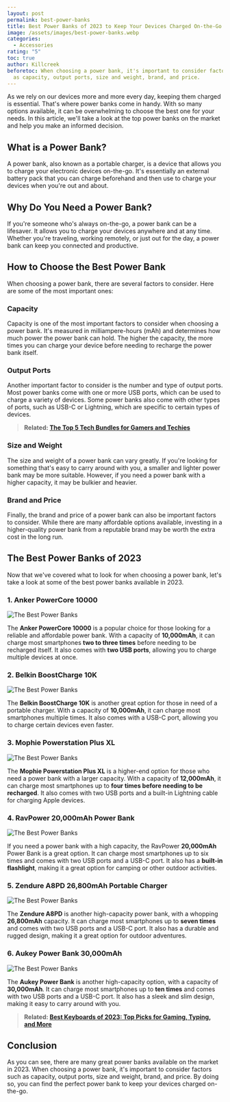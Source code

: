 ```yaml
---
layout: post
permalink: best-power-banks
title: Best Power Banks of 2023 to Keep Your Devices Charged On-the-Go
image: /assets/images/best-power-banks.webp
categories:
  - Accessories
rating: "5"
toc: true
author: Killcreek
beforetoc: When choosing a power bank, it's important to consider factors such
  as capacity, output ports, size and weight, brand, and price.
---
```

As we rely on our devices more and more every day, keeping them charged is essential. That's where power banks come in handy. With so many options available, it can be overwhelming to choose the best one for your needs. In this article, we'll take a look at the top power banks on the market and help you make an informed decision.

## What is a Power Bank?

A power bank, also known as a portable charger, is a device that allows you to charge your electronic devices on-the-go. It's essentially an external battery pack that you can charge beforehand and then use to charge your devices when you're out and about.

## Why Do You Need a Power Bank?

If you're someone who's always on-the-go, a power bank can be a lifesaver. It allows you to charge your devices anywhere and at any time. Whether you're traveling, working remotely, or just out for the day, a power bank can keep you connected and productive.

## How to Choose the Best Power Bank

When choosing a power bank, there are several factors to consider. Here are some of the most important ones:

### Capacity

Capacity is one of the most important factors to consider when choosing a power bank. It's measured in milliampere-hours (mAh) and determines how much power the power bank can hold. The higher the capacity, the more times you can charge your device before needing to recharge the power bank itself.

### Output Ports

Another important factor to consider is the number and type of output ports. Most power banks come with one or more USB ports, which can be used to charge a variety of devices. Some power banks also come with other types of ports, such as USB-C or Lightning, which are specific to certain types of devices.

> **R﻿elated: [The Top 5 Tech Bundles for Gamers and Techies](https://bundledeals.xyz/the-top-5-tech-bundles-for-gamers-and-techies)**

### Size and Weight

The size and weight of a power bank can vary greatly. If you're looking for something that's easy to carry around with you, a smaller and lighter power bank may be more suitable. However, if you need a power bank with a higher capacity, it may be bulkier and heavier.

### Brand and Price

Finally, the brand and price of a power bank can also be important factors to consider. While there are many affordable options available, investing in a higher-quality power bank from a reputable brand may be worth the extra cost in the long run.

## The Best Power Banks of 2023

Now that we've covered what to look for when choosing a power bank, let's take a look at some of the best power banks available in 2023.

### 1. Anker PowerCore 10000

![The Best Power Banks](/assets/images/anker-powercore-10000.webp "Anker PowerCore 10000")

The **Anker PowerCore 10000** is a popular choice for those looking for a reliable and affordable power bank. With a capacity of **10,000mAh**, it can charge most smartphones **two to three times** before needing to be recharged itself. It also comes with **two USB ports**, allowing you to charge multiple devices at once.

### 2. Belkin BoostCharge 10K

![The Best Power Banks](/assets/images/belkin-boostcharge-10k.jpg "Belkin BoostCharge 10K")

The **Belkin BoostCharge 10K** is another great option for those in need of a portable charger. With a capacity of **10,000mAh**, it can charge most smartphones multiple times. It also comes with a USB-C port, allowing you to charge certain devices even faster.

### 3. Mophie Powerstation Plus XL

![The Best Power Banks](/assets/images/mophie-powerstation-plus-xl_3.jpg "Mophie Powerstation Plus XL")

The **Mophie Powerstation Plus XL** is a higher-end option for those who need a power bank with a larger capacity. With a capacity of **12,000mAh**, it can charge most smartphones up to **four times before needing to be recharged**. It also comes with two USB ports and a built-in Lightning cable for charging Apple devices.

### 4. RavPower 20,000mAh Power Bank

![The Best Power Banks](/assets/images/ravpowerportablecharger20000m.webp "RavPower 20,000mAh Power Bank")

If you need a power bank with a high capacity, the RavPower **20,000mAh** Power Bank is a great option. It can charge most smartphones up to six times and comes with two USB ports and a USB-C port. It also has a **built-in flashlight**, making it a great option for camping or other outdoor activities.

### 5. Zendure A8PD 26,800mAh Portable Charger

![The Best Power Banks](/assets/images/zendure-a8pd.jpg "Zendure A8PD 26,800mAh Portable Charger")

The **Zendure A8PD** is another high-capacity power bank, with a whopping **26,800mAh** capacity. It can charge most smartphones up to **seven times** and comes with two USB ports and a USB-C port. It also has a durable and rugged design, making it a great option for outdoor adventures.

### 6. Aukey Power Bank 30,000mAh

![The Best Power Banks](/assets/images/aukey_30000mah_lightning_power_bank.webp "Aukey Power Bank 30,000mAh")

The **Aukey Power Bank** is another high-capacity option, with a capacity of **30,000mAh**. It can charge most smartphones up to **ten times** and comes with two USB ports and a USB-C port. It also has a sleek and slim design, making it easy to carry around with you.



> **R﻿elated:  [Best Keyboards of 2023: Top Picks for Gaming, Typing, and More](https://bundledeals.xyz/best-keyboards)**





## Conclusion

As you can see, there are many great power banks available on the market in 2023. When choosing a power bank, it's important to consider factors such as capacity, output ports, size and weight, brand, and price. By doing so, you can find the perfect power bank to keep your devices charged on-the-go.